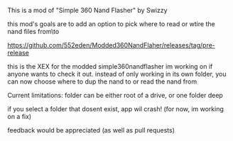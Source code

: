 This is a mod of "Simple 360 Nand Flasher" by Swizzy

this mod's goals are to add an option to pick where to read or wtire the nand files from\to


https://github.com/552eden/Modded360NandFlaher/releases/tag/pre-release 

this is the XEX for the modded simple360nandflasher im working on if anyone wants to check it out. instead of only working in its own folder, you can now choose where to dup the nand to or read the nand from

Current limitations: folder can be either root of a drive, or one folder deep

if you select a folder that dosent exist, app wil crash! (for now, im working on a fix)

feedback would be appreciated (as well as pull requests)
